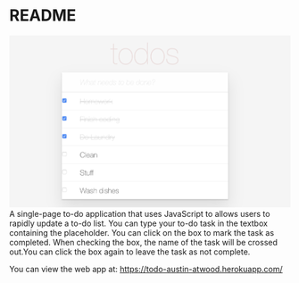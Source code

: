 # README

![](screenshot/todo.png)
A single-page to-do application that uses JavaScript to allows users to rapidly update a to-do list. You can type your to-do task in the textbox containing the placeholder. You can click on the box to mark the task as completed. When checking the box, the name of the task will be crossed out.You can click the box again to leave the task as not complete. 

You can view the web app at: https://todo-austin-atwood.herokuapp.com/
